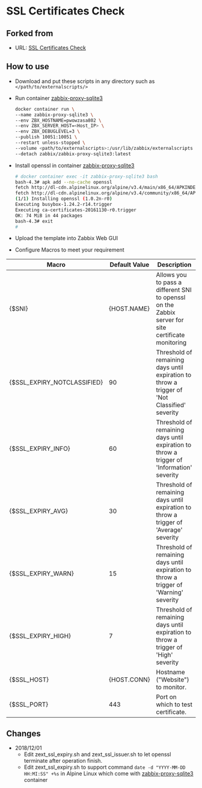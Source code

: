 # SSL Certificates Check

## Forked from

- URL: [SSL Certificates Check](https://share.zabbix.com/cat-app/web-servers/ssl-certificates-check-new)

## How to use

- Download and put these scripts in any directory such as `</path/to/externalscripts/>`
- Run container [zabbix-proxy-sqlite3](https://hub.docker.com/r/zabbix/zabbix-proxy-sqlite3)

  ``` sh
  docker container run \
  --name zabbix-proxy-sqlite3 \
  --env ZBX_HOSTNAME=pwowzasa802 \
  --env ZBX_SERVER_HOST=<Host_IP> \
  --env ZBX_DEBUGLEVEL=3 \
  --publish 10051:10051 \
  --restart unless-stopped \
  --volume <path/to/externalscripts>:/usr/lib/zabbix/externalscripts \
  --detach zabbix/zabbix-proxy-sqlite3:latest
  ```

- Install openssl in container [zabbix-proxy-sqlite3](https://hub.docker.com/r/zabbix/zabbix-proxy-sqlite3)

  ``` sh
  # docker container exec -it zabbix-proxy-sqlite3 bash
  bash-4.3# apk add --no-cache openssl
  fetch http://dl-cdn.alpinelinux.org/alpine/v3.4/main/x86_64/APKINDEX.tar.gz
  fetch http://dl-cdn.alpinelinux.org/alpine/v3.4/community/x86_64/APKINDEX.tar.gz
  (1/1) Installing openssl (1.0.2n-r0)
  Executing busybox-1.24.2-r14.trigger
  Executing ca-certificates-20161130-r0.trigger
  OK: 74 MiB in 44 packages
  bash-4.3# exit
  #
  ```

- Upload the template into Zabbix Web GUI
- Configure Macros to meet your requirement
  
| Macro | Default Value | Description |
|-------|---------------|-------------|
| {$SNI} | {HOST.NAME} | Allows you to pass a different SNI to openssl on the Zabbix server for site certificate monitoring |
| {$SSL_EXPIRY_NOTCLASSIFIED} | 90 | Threshold of remaining days until expiration to throw a trigger of 'Not Classified' severity |
| {$SSL_EXPIRY_INFO} | 60 | Threshold of remaining days until expiration to throw a trigger of 'Information' severity |
| {$SSL_EXPIRY_AVG} | 30 | Threshold of remaining days until expiration to throw a trigger of 'Average' severity |
| {$SSL_EXPIRY_WARN} | 15 | Threshold of remaining days until expiration to throw a trigger of 'Warning' severity |
| {$SSL_EXPIRY_HIGH} | 7 | Threshold of remaining days until expiration to throw a trigger of 'High' severity |
| {$SSL_HOST} | {HOST.CONN} | Hostname ("Website") to monitor. |
| {$SSL_PORT} | 443 | Port on which to test certificate. |

## Changes

- 2018/12/01
  - Edit zext_ssl_expiry.sh and zext_ssl_issuer.sh to let openssl terminate after operation finish.
  - Edit zext_ssl_expiry.sh to support command `date -d "YYYY-MM-DD HH:MI:SS" +%s` in Alpine Linux which come with [zabbix-proxy-sqlite3](https://hub.docker.com/r/zabbix/zabbix-proxy-sqlite3) container